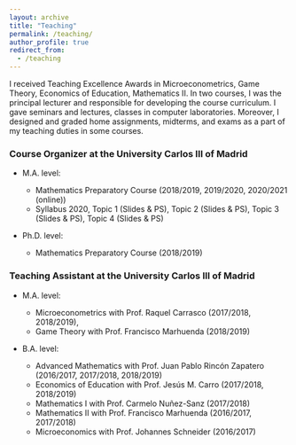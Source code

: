 ```yaml
---
layout: archive
title: "Teaching"
permalink: /teaching/
author_profile: true
redirect_from:
  - /teaching
---
```


I received Teaching Excellence Awards in Microeconometrics, Game Theory,  Economics of Education, Mathematics II. In two courses, I was the principal lecturer and responsible for developing the course curriculum. I gave seminars and lectures, classes in computer laboratories. Moreover, I designed and graded home assignments, midterms, and exams as a part of my teaching duties in some courses.

### Course Organizer at the University Carlos III of Madrid 

* M.A. level: 
	* Mathematics Preparatory Course (2018/2019, 2019/2020, 2020/2021 (online))
	* Syllabus 2020,  Topic 1 (Slides & PS), Topic 2 (Slides & PS), Topic 3 (Slides & PS), Topic 4 (Slides & PS)

* Ph.D. level: 
  * Mathematics Preparatory Course (2018/2019)

### Teaching Assistant at the University Carlos III of Madrid

* M.A. level: 
  * Microeconometrics with Prof. Raquel Carrasco (2017/2018, 2018/2019), 
  * Game Theory with Prof. Francisco Marhuenda (2018/2019)

* B.A. level: 
  * Advanced Mathematics with Prof. Juan Pablo Rincón Zapatero (2016/2017, 2017/2018, 2018/2019)
  * Economics of Education with Prof. Jesús M. Carro (2017/2018, 2018/2019)
  * Mathematics I with Prof. Carmelo Nuñez-Sanz (2017/2018)
  * Mathematics II with Prof. Francisco Marhuenda (2016/2017, 2017/2018)
  * Microeconomics with Prof. Johannes Schneider (2016/2017)
